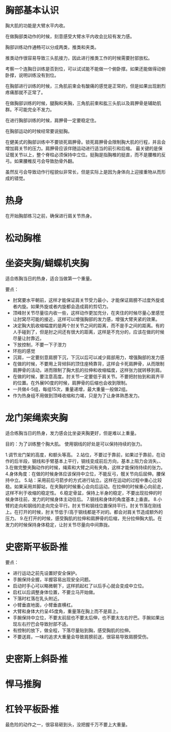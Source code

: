# 胸部基本认识
胸大肌的功能是大臂水平内收。

在做胸部类动作的时候，刻意感受大臂水平内收会比较有发力感。

胸部训练动作通畅可以分成两类，推类和夹类。

推类动作很容易导致三头肌接力，因此进行推类工作的时候需要肘部放松。

考察一个连胸日训练是否到位，可以试试能不能做一个俯卧撑。如果还能做得动俯卧撑，说明训练没有到位。

在胸部进行训练的时候，三角肌前束会有酸痛的感觉是正常的，但是如果出现剧烈疼痛那就不正常了。

在做胸部训练的时候，腿胸和夹胸，三角肌前束和肱三头肌以及肩胛骨是辅助肌群。不可能完全不发力。

在进行胸部训练的时候，肩胛骨一定要稳定住。

在胸部运动的时候经常要说挺胸。

在健美式的胸部训练中不要锁死肩胛骨。锁死肩胛骨会限制胸大肌的行程，并且会增加肩关节的压力。肩胛骨应该伴随运动进行适当的前引和后缩。
最关键的是保证髋关节以上，整个脊柱必须保持中立位。挺胸是指胸椎的挺直，而不是腰椎的反弓。如果腰椎反弓会导致肋骨外翻。

虽然反弓会导致动作行程貌似非常长，但是实际上是因为身体向上迎接重物从而形成的错觉。

# 热身
在开始胸部练习之前，确保进行肩关节热身。

# 松动胸椎

# 坐姿夹胸/蝴蝶机夹胸
适合练胸当日的热身，适合当做第一个重量。

要点：
* 肘窝要水平朝前，这样才能保证肩关节受力最小，才能保证肩膀不过度外旋或者内旋。如果外旋或者内旋都会造成肩的剪切力。
* 顶峰肘关节尽量往内收一些，这样动作更加充分，在夹住的时候尽量心里感觉让肘窝尽可能的接近，这样可以增强胸部的发力感，增强大臂夹紧的效果。
* 决定胸大肌收缩幅度的是两个肘关节之间的距离，而不是手之间的距离。有的人手碰到了，但是肘之间还有很大的距离，这样是不充分的，应该在做的时候尽量让肘靠近。
* 下放控制，不要一下子泄力
* 环抱的感觉
* 沉肩，一定要刻意肩膀下沉，下沉以后可以减少肩部用力，增强胸部的发力感
* 在做的时候，不要用上背倾斜的顶住座椅靠背，这样会卡死肩胛骨，从而限制肩胛骨的活动，进而限制了胸大肌的拉伸和收缩幅度，这样张力就转移到肩。
* 在做的时候，要注意高度。肘关节一定要低于肩关节。不要把肘抬到和肩齐平的位置。在外展90度的时候，肩胛骨的后缩也会收到限制。
* 一共做4-5组，每组15次，重量递增，最大重量一般做2组。
* 作为热身组不用做到顶峰收缩和力竭，只是为了让身体熟悉发力。

# 龙门架绳索夹胸
适合练胸当日的热身，发力感会比坐姿夹胸更好，但是难以上重量。

目的：为了训练整个胸大肌。
使用钢线的好处是可以保持持续的张力。

1.调节龙门架的高度，和额头等高。
2.站位，不要过于靠前，如果过于靠前，在动作的后半段，钢线和手臂基本上平行，钢线变成前后方向，基本上阻力会消失。、
3.在做完整夹胸动作的时候，绳索和大臂之间有夹角，这样才能保持持续的张力。
4.身体角度：在做的时候身体应该保持中立位，不能反弓，髋关节向后屈伸。腰保持中立。
5.站：采用前后弓箭步的方式进行站立。这样在运动的过程中重心比较稳。如果采用并脚站，在夹胸的时候重心会向后运动。在拉伸的时候重心向前走，这样不利于收缩的稳定性。
6.稳定骨盆，保持上半身的稳定，不要出现拉伸的时候身体往前，发力的时候身体主动往后。
7.钢线和身体的角度基本上垂直。
8.小臂的走向和钢线的走向完全平行。肘关节和钢线位置保持平行。肘关节落在刚线上。在打开的时候，肘关节低于/高于钢线都是不对的。都会对肩关节造成额外的压力。
9.在打开的时候，感受胸肌的拉伸和肩胛骨的后缩，充分拉伸胸大肌。在发力的时候保持身体稳定，让肘关节尽量向中间靠拢。

# 史密斯平板卧推

要点：
* 进行运动之前先设置好安全保护。
* 手腕保持全握，半握容易出现安全问题。
* 启动时手心可以略微朝下，这样抓起杠了以后手心就会变成中立位。
* 启杠以后调整身体位置，不要立马开始做。
* 下落时杠落在乳头附近。
* 小臂垂直地面，小臂垂直横杠。
* 大臂和身体大约呈45度角，重量落在胸上而不是肩上。
* 手腕保持中立位，不要太前屈也不要太后伸，也不要太左右拧巴。手腕如果出现左右拧巴会导致肘部不适。
* 有控制的放下，做全程，下落尽量贴到胸，感受胸肌的拉伸。
* 不要送肩，一味的追求大重量会导致肩膀前送，很容易导致肩膀受伤。

# 史密斯上斜卧推

# 悍马推胸

# 杠铃平板卧推

最危险的动作之一，很容易砸到头，没把握千万不要上大重量。
